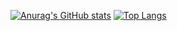 [![Anurag's GitHub stats](https://github-readme-stats.vercel.app/api?username=Ronan-cn&theme=synthwave&show_icons=true)](https://github.com/anuraghazra/github-readme-stats)
[![Top Langs](https://github-readme-stats.vercel.app/api/top-langs/?username=Ronan-cn)](https://github.com/anuraghazra/github-readme-stats)
